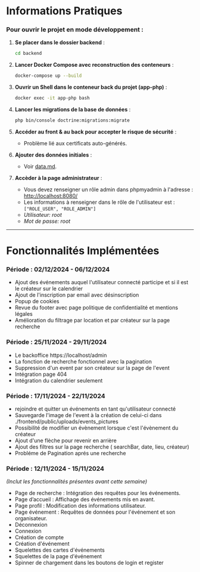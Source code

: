 # Informations Pratiques

### Pour ouvrir le projet en mode développement :

1. **Se placer dans le dossier backend** :
   ```sh
   cd backend
   ```

2. **Lancer Docker Compose avec reconstruction des conteneurs** :
   ```sh
   docker-compose up --build
   ```

3. **Ouvrir un Shell dans le conteneur back du projet (app-php)** :
   ```sh
   docker exec -it app-php bash
   ```

4. **Lancer les migrations de la base de données** :
   ```sh
   php bin/console doctrine:migrations:migrate
   ```

5. **Accéder au front & au back pour accepter le risque de sécurité** :
   - Problème lié aux certificats auto-générés.

6. **Ajouter des données initiales** :
   - Voir [data.md](./data.md).

6. **Accèder à la page administrateur** :
   - Vous devez renseigner un rôle admin dans phpmyadmin à l'adresse : [http://localhost:8080/](http://localhost:8080/)
   - Les informations à renseigner dans le rôle de l'utilisateur est : ```["ROLE_USER", "ROLE_ADMIN"]```
   - *Utilisateur: root*
   - *Mot de passe: root*


---

# Fonctionnalités Implémentées

### Période : 02/12/2024 - 06/12/2024
- Ajout des événements auquel l'utilisateur connecté participe et si il est le créateur sur le calendrier
- Ajout de l'inscription par email avec désinscription
- Popup de cookies
- Revue du footer avec page politique de confidentialité et mentions légales
- Amélioration du filtrage par location et par créateur sur la page recherche


### Période : 25/11/2024 - 29/11/2024
- Le backoffice https://localhost/admin
- La fonction de recherche fonctionnel avec la pagination
- Suppression d'un event par son créateur sur la page de l'event
- Intégration page 404
- Intégration du calendrier seulement


### Période : 17/11/2024 - 22/11/2024
- rejoindre et quitter un événements en tant qu'utilisateur connecté
- Sauvegarde l'image de l'event à la création de celui-ci dans ./frontend/public/uploads/events_pictures
- Possibilité de modifier un évènement lorsque c'est l'évènement du créateur
- Ajout d'une flèche pour revenir en arrière
- Ajout des filtres sur la page recherche ( searchBar, date, lieu, créateur)
- Probléme de Pagination aprés une recherche



### Période : 12/11/2024 - 15/11/2024
_(Inclut les fonctionnalités présentes avant cette semaine)_

- Page de recherche : Intégration des requêtes pour les événements.
- Page d’accueil : Affichage des événements mis en avant.
- Page profil : Modification des informations utilisateur.
- Page événement : Requêtes de données pour l'événement et son organisateur.
- Déconnexion
- Connexion
- Création de compte
- Création d'événement
- Squelettes des cartes d'événements
- Squelettes de la page d'événement
- Spinner de chargement dans les boutons de login et register

